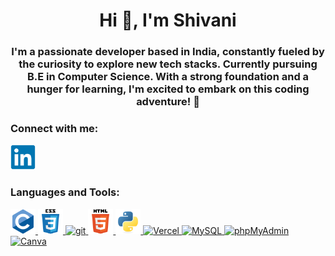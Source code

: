 <h1 align="center">Hi 👋, I'm Shivani</h1>
<h3 align="center">I'm a passionate developer based in India, constantly fueled by the curiosity to explore new tech stacks. Currently pursuing B.E in Computer Science. With a strong foundation and a hunger for learning, I'm excited to embark on this coding adventure! 🚀</h3>

<h3 align="left">Connect with me:</h3>
<p align="left">
<a href="https://www.linkedin.com/in/shivani-n-331764227ji" target="_blank" rel="noreferrer">
  <img src="https://raw.githubusercontent.com/devicons/devicon/master/icons/linkedin/linkedin-original.svg" alt="LinkedIn" width="40" height="40"/>
</a>
</p>

<h3 align="left">Languages and Tools:</h3>
<p align="left">
  <a href="https://www.cprogramming.com/" target="_blank" rel="noreferrer">
    <img src="https://raw.githubusercontent.com/devicons/devicon/master/icons/c/c-original.svg" alt="c" width="40" height="40"/>
  </a>
  <a href="https://www.w3schools.com/css/" target="_blank" rel="noreferrer">
    <img src="https://raw.githubusercontent.com/devicons/devicon/master/icons/css3/css3-original-wordmark.svg" alt="css3" width="40" height="40"/>
  </a>
  <a href="https://git-scm.com/" target="_blank" rel="noreferrer">
    <img src="https://www.vectorlogo.zone/logos/git-scm/git-scm-icon.svg" alt="git" width="40" height="40"/>
  </a>
  <a href="https://www.w3.org/html/" target="_blank" rel="noreferrer">
    <img src="https://raw.githubusercontent.com/devicons/devicon/master/icons/html5/html5-original-wordmark.svg" alt="html5" width="40" height="40"/>
  </a>
  <a href="https://www.python.org" target="_blank" rel="noreferrer">
    <img src="https://raw.githubusercontent.com/devicons/devicon/master/icons/python/python-original.svg" alt="python" width="40" height="40"/>
  </a>
  <a href="https://vercel.com/" target="_blank" rel="noreferrer">
    <img src="https://www.vectorlogo.zone/logos/vercel/vercel-icon.svg" alt="Vercel" width="40" height="40"/>
  </a>
  <a href="https://icon-sets.iconify.design/simple-icons/mysql/" target="_blank" rel="noreferrer">
    <img src="https://www.vectorlogo.zone/logos/mysql/mysql-icon.svg" alt="MySQL" width="40" height="40"/>
  </a>
  <a href="https://icon-sets.iconify.design/simple-icons/phpmyadmin/" target="_blank" rel="noreferrer">
    <img src="https://www.vectorlogo.zone/logos/phpmyadmin/phpmyadmin-icon.svg" alt="phpMyAdmin" width="40" height="40"/>
  </a>
  <a href="https://icon-sets.iconify.design/devicon/canva/" target="_blank" rel="noreferrer">
    <img src="https://www.vectorlogo.zone/logos/canva/canva-icon.svg" alt="Canva" width="40" height="40"/>
  </a>




</p>




